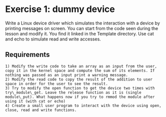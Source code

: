 # Exercise 1: dummy device 

Write a Linux device driver which simulates the interaction with a device by printing messages on screen. You can start from the code seen during the lesson and modify it. You find it linked in the Template directory. Use cat and echo to simulate read and write accesses.

## Requirements
	1) Modify the write code to take an array as an input from the user, copy it in the kernel space and compute the sum of its elements. If nothing was passed as an input print a warning message.
	2) Modify the read code to copy the result of the addition to user space in order for the user to see the result.
	3) Try to modify the open function to get the device two times with try\_module\_get. Leave the release function as it is (single module\_put). What happens now if you try to rmmod the module after using it (with cat or echo)
	4) Create a small user program to interact with the device using open, close, read and write functions.
